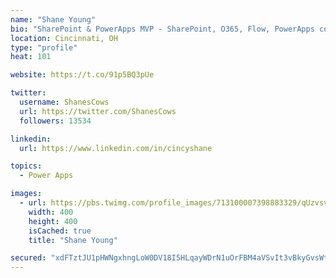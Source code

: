 ```yaml
---
name: "Shane Young"
bio: "SharePoint & PowerApps MVP - SharePoint, O365, Flow, PowerApps consulting? @PowerApps911 | Pure Snark? You found it."
location: Cincinnati, OH
type: "profile"
heat: 101

website: https://t.co/91p5BQ3pUe

twitter:
  username: ShanesCows
  url: https://twitter.com/ShanesCows
  followers: 13534

linkedin:
  url: https://www.linkedin.com/in/cincyshane

topics:
  - Power Apps

images:
  - url: https://pbs.twimg.com/profile_images/713100007398883329/qUzvsvQ3_400x400.jpg
    width: 400
    height: 400
    isCached: true
    title: "Shane Young"

secured: "xdFTztJU1pHWNgxhngLoW0DV18I5HLqayWDrN1uOrFBM4aVSvIt3vBkyGvsWt6GyXBDti+kfdiUBsEeE4w1djuoRmYKNRduy7JjDFDSMKwJDudqpnrdlJ1l71R5CeX4RSOwM9bemijsIUPfqsoTTieYPQER3CEPTdJUFj5Bd35dy7tvJ129euqVfcqoZo+WRkJPqldR5bEg+mDm04NxVZ3YORk8kuevLUheUpmGC5srcSTZNV7jQHh9yzw/a7p0BJ2lGH2j8yuFU9zEaBI7BE48+x/b0JONViLL/14qRYjrR3clJAvTjpPlm1MKvBeFmcY8SH6b0zAF0Vz3a/Xq7DSXdSG6DJmgdk3ridYsj4bA10TC8wXLpUl7Qo2n5F+p/iddJ5kPaJEO6Fsd4ZkdoMtQRBCWCS3JiRZ0PA72AZtk=;7TaNtFceoXYd96TKnhbLXQ=="
---
```


